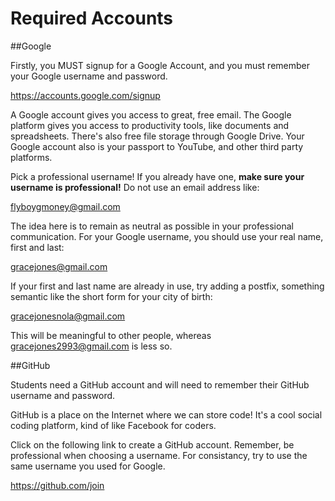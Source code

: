 # Required Accounts

##Google

Firstly, you MUST signup for a Google Account, and you must remember your Google username and password.

https://accounts.google.com/signup

A Google account gives you access to great, free email. The Google platform gives you access to productivity tools, like documents and spreadsheets. There's also free file storage through Google Drive. Your Google account also is your passport to YouTube, and other third party platforms.

Pick a professional username! If you already have one, **make sure your username is professional!** Do not use an email address like:

flyboygmoney@gmail.com

The idea here is to remain as neutral as possible in your professional communication. For your Google username, you should use your real name, first and last:

gracejones@gmail.com

If your first and last name are already in use, try adding a postfix, something semantic like the short form for your city of birth:

gracejonesnola@gmail.com

This will be meaningful to other people, whereas gracejones2993@gmail.com is less so.

##GitHub

Students need a GitHub account and will need to remember their GitHub username and password.

GitHub is a place on the Internet where we can store code! It's a cool social coding platform, kind of like Facebook for coders.

Click on the following link to create a GitHub account. Remember, be professional when choosing a username. For consistancy, try to use the same username you used for Google.

https://github.com/join
